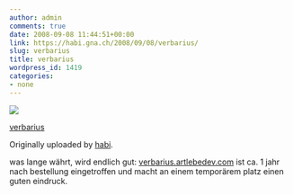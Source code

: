 ```yaml
---
author: admin
comments: true
date: 2008-09-08 11:44:51+00:00
link: https://habi.gna.ch/2008/09/08/verbarius/
slug: verbarius
title: verbarius
wordpress_id: 1419
categories:
- none
---
```



 [![](https://static.flickr.com/3080/2838891821_c26bc2176a_m.jpg)](https://www.flickr.com/photos/habi/2838891821/)
   

 
  [verbarius](https://www.flickr.com/photos/habi/2838891821/)
    

  Originally uploaded by [habi](https://www.flickr.com/people/habi/).
 



was lange währt, wird endlich gut: [verbarius.artlebedev.com](http://verbarius.artlebedev.com) ist ca. 1 jahr nach bestellung eingetroffen und macht an einem temporärem platz einen guten eindruck.
  

